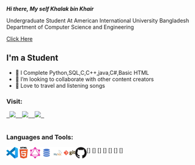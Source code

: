 <b><i> Hi there, My self  Khalak bin Khair</i></b>


   Undergraduate Student At American International University Bangladesh<br/>
   Department of Computer Science and Engineering
   <html>
   <body>
   <a href https://linktr.ee/Khalakbinkhair> Click Here </a>
   </body>
      </html>
         

## I'm a Student


- 🌱 I Complete Python,SQL,C,C++,java,C#,Basic HTML
- 👯 I’m looking to collaborate with other content creators
- 🌊 Love to travel and listening songs 

### Visit:

<pre>
<a href="https://www.researchgate.net/profile/Khalak-Bin-Khair"> <img src="https://encrypted-tbn0.gstatic.com/images?q=tbn:ANd9GcS7ZJKx4cCg21yc73753HOti7_lHx3f5skt9z1QClkAbMRHDsugLHzqFtktcbdU6jdIOco&usqp=CAU" width="50px"> </a><a href="https://www.linkedin.com/in/khalak-bin-khair/"> <img src="https://images.unsplash.com/photo-1611944212129-29977ae1398c?ixid=MnwxMjA3fDB8MHxzZWFyY2h8MXx8bGlua2VkaW4lMjBsb2dvfGVufDB8fDB8fA%3D%3D&ixlib=rb-1.2.1&w=1000&q=80" width="50px"> </a><a href="https://www.kaggle.com/khalakbinkhair"> <img src="https://www.kaggle.com/static/images/logos/kaggle-logo-gray-300.png" width="50px"> </a>

</pre>


### Languages and Tools:

[<img align="left" alt="Visual Studio Code" width="30px" src="https://raw.githubusercontent.com/github/explore/80688e429a7d4ef2fca1e82350fe8e3517d3494d/topics/visual-studio-code/visual-studio-code.png" />]
[<img align="left" alt="HTML5" width="30px" src="https://raw.githubusercontent.com/github/explore/80688e429a7d4ef2fca1e82350fe8e3517d3494d/topics/html/html.png" />]
[<img align="left" alt="GraphQL" width="30px" src="https://raw.githubusercontent.com/github/explore/80688e429a7d4ef2fca1e82350fe8e3517d3494d/topics/graphql/graphql.png" />]
[<img align="left" alt="SQL" width="30px" src="https://raw.githubusercontent.com/github/explore/80688e429a7d4ef2fca1e82350fe8e3517d3494d/topics/sql/sql.png" />]
[<img align="left" alt="MySQL" width="30px" src="https://raw.githubusercontent.com/github/explore/80688e429a7d4ef2fca1e82350fe8e3517d3494d/topics/mysql/mysql.png" />]
[<img align="left" alt="Git" width="30px" src="https://raw.githubusercontent.com/github/explore/80688e429a7d4ef2fca1e82350fe8e3517d3494d/topics/git/git.png" />]
[<img align="left" alt="GitHub" width="30px" src="https://raw.githubusercontent.com/github/explore/78df643247d429f6cc873026c0622819ad797942/topics/github/github.png" />]

